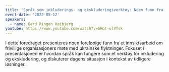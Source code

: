 ```yaml
---
title: 'Språk som inkluderings- og ekskluderingsverktøy: Noen funn fra arbeidet med flyktninger fra Ukraina'
event-date: '2022-05-12'
speakers:
  - name: Gard Ringen Høibjerg
youtube: https://www.youtube.com/watch?v=bHot-ulVTsk
---
```


I dette foredraget presenteres noen foreløpige funn fra et innsiktsarbeid om frivillige organisasjoners møte med ukrainske flyktninger. Fokuset i presentasjonen er hvordan språk kan fungere som et verktøy for inkludering og ekskludering, og diskuterer dagens situasjon i kontekst av tidligere løsninger.